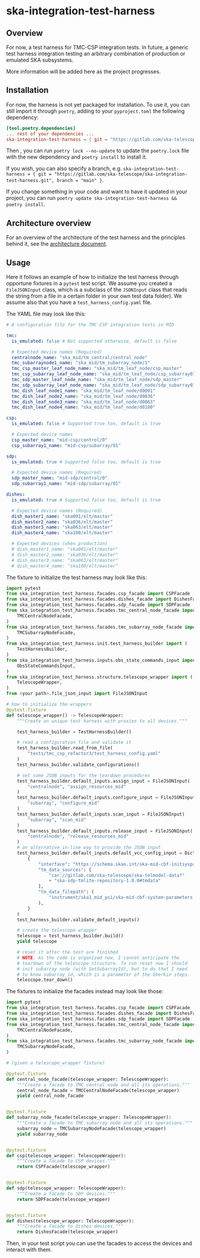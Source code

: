 # ska-integration-test-harness

## Overview

For now, a test harness for TMC-CSP integration tests. In future,
a generic test harness integration testing an arbitrary combination
of production or emulated SKA subsystems.

More information will be added here as the project progresses.


## Installation

For now, the harness is not yet packaged for installation. To use it,
you can still import it through `poetry`, adding to your `pyproject.toml`
the following dependency:

```toml
[tool.poetry.dependencies]
... rest of your dependencies ...
ska-integration-test-harness = { git = "https://gitlab.com/ska-telescope/ska-integration-test-harness.git" }
```

Then , you can run `poetry lock --no-update` to update the `poetry.lock` file with the new dependency and `poetry install` to install it.

If you wish, you can also specify a branch, e.g. `ska-integration-test-harness = { git = "https://gitlab.com/ska-telescope/ska-integration-test-harness.git", branch = "main" }`.

If you change something in your code and want to have it updated in your project, you can run `poetry update ska-integration-test-harness && poetry install`.


## Architecture overview

For an overview of the architecture of the test harness and the principles behind it, see the [architecture document](src/ska_integration_test_harness/README.md).


## Usage


Here it follows an example of how to initialize the test harness through
opportune fixtures in a `pytest` test script. We assume you created 
a ``FileJSONInput`` class, which is a subclass of the ``JSONInput`` class
that reads the string from a file in a certain folder in your own test data
folder). We assume also that you have a `test_harness_config.yaml` file.

The YAML file may look like this:

```yaml
# A configuration file for the TMC-CSP integration tests in MID

tmc:
  is_emulated: false # Not supported otherwise, default is false

  # Expected device names (Required)
  centralnode_name: "ska_mid/tm_central/central_node"
  tmc_subarraynode1_name: "ska_mid/tm_subarray_node/1"
  tmc_csp_master_leaf_node_name: "ska_mid/tm_leaf_node/csp_master"
  tmc_csp_subarray_leaf_node_name: "ska_mid/tm_leaf_node/csp_subarray01"
  tmc_sdp_master_leaf_node_name: "ska_mid/tm_leaf_node/sdp_master"
  tmc_sdp_subarray_leaf_node_name: "ska_mid/tm_leaf_node/sdp_subarray01"
  tmc_dish_leaf_node1_name: "ska_mid/tm_leaf_node/d0001"
  tmc_dish_leaf_node2_name: "ska_mid/tm_leaf_node/d0036"
  tmc_dish_leaf_node3_name: "ska_mid/tm_leaf_node/d0063"
  tmc_dish_leaf_node4_name: "ska_mid/tm_leaf_node/d0100"

csp:
  is_emulated: false # Supported true too, default is true

  # Expected device names
  csp_master_name: "mid-csp/control/0"
  csp_subarray1_name: "mid-csp/subarray/01"

sdp:
  is_emulated: true # Supported false too, default is true

  # Expected device names (Required)
  sdp_master_name: "mid-sdp/control/0"
  sdp_subarray1_name: "mid-sdp/subarray/01"

dishes:
  is_emulated: true # Supported false too, default is true

  # Expected device names (Required)
  dish_master1_name: "ska001/elt/master"
  dish_master2_name: "ska036/elt/master"
  dish_master3_name: "ska063/elt/master"
  dish_master4_name: "ska100/elt/master"

  # Expected devices (when production)
  # dish_master1_name: "ska001/elt/master"
  # dish_master2_name: "ska036/elt/master"
  # dish_master3_name: "ska063/elt/master"
  # dish_master4_name: "ska100/elt/master"

```

The fixture to initialize the test harness may look like this:

```python
import pytest
from ska_integration_test_harness.facades.csp_facade import CSPFacade
from ska_integration_test_harness.facades.dishes_facade import DishesFacade
from ska_integration_test_harness.facades.sdp_facade import SDPFacade
from ska_integration_test_harness.facades.tmc_central_node_facade import (
    TMCCentralNodeFacade,
)
from ska_integration_test_harness.facades.tmc_subarray_node_facade import (
    TMCSubarrayNodeFacade,
)
from ska_integration_test_harness.init.test_harness_builder import (
    TestHarnessBuilder,
)
from ska_integration_test_harness.inputs.obs_state_commands_input import (
    ObsStateCommandsInput,
)
from ska_integration_test_harness.structure.telescope_wrapper import (
    TelescopeWrapper,
)
from <your path>.file_json_input import FileJSONInput

# how to initialize the wrappers
@pytest.fixture
def telescope_wrapper() -> TelescopeWrapper:
    """Create an unique test harness with proxies to all devices."""

    test_harness_builder = TestHarnessBuilder()

    # read a configuration file and validate it
    test_harness_builder.read_from_file(
        "tests/tmc_csp_refactor3/test_harness_config.yaml"
    )
    test_harness_builder.validate_configurations()

    # set some JSON inputs for the teardown procedures
    test_harness_builder.default_inputs.assign_input = FileJSONInput(
        "centralnode", "assign_resources_mid"
    )
    test_harness_builder.default_inputs.configure_input = FileJSONInput(
        "subarray", "configure_mid"
    )
    test_harness_builder.default_inputs.scan_input = FileJSONInput(
        "subarray", "scan_mid"
    )
    test_harness_builder.default_inputs.release_input = FileJSONInput(
        "centralnode", "release_resources_mid"
    )
    # an alternative in-line way to provide the JSON input
    test_harness_builder.default_inputs.default_vcc_config_input = DictJSONInput(
        {
            "interface": "https://schema.skao.int/ska-mid-cbf-initsysparam/1.0",
            "tm_data_sources": [
                "car://gitlab.com/ska-telescope/ska-telmodel-data?"
                + "ska-sdp-tmlite-repository-1.0.0#tmdata"
            ],
            "tm_data_filepath": (
                "instrument/ska1_mid_psi/ska-mid-cbf-system-parameters.json",
            ),
        }
    )
    test_harness_builder.validate_default_inputs()

    # create the telescope wrapper
    telescope = test_harness_builder.build()
    yield telescope

    # reset it after the test are finished
    # NOTE: As the code is organized now, I cannot anticipate the
    # teardown of the telescope structure. To run reset now I should
    # init subarray node (with SetSubarrayId), but to do that I need
    # to know subarray_id, which is a parameter of the Gherkin steps.
    telescope.tear_down()

```

The fixtures to initialize the facades instead may look like those:

```python
import pytest
from ska_integration_test_harness.facades.csp_facade import CSPFacade
from ska_integration_test_harness.facades.dishes_facade import DishesFacade
from ska_integration_test_harness.facades.sdp_facade import SDPFacade
from ska_integration_test_harness.facades.tmc_central_node_facade import (
    TMCCentralNodeFacade,
)
from ska_integration_test_harness.facades.tmc_subarray_node_facade import (
    TMCSubarrayNodeFacade,
)

# (given a telescope_wrapper fixture)

@pytest.fixture
def central_node_facade(telescope_wrapper: TelescopeWrapper):
    """Create a facade to TMC central node and all its operations."""
    central_node_facade = TMCCentralNodeFacade(telescope_wrapper)
    yield central_node_facade


@pytest.fixture
def subarray_node_facade(telescope_wrapper: TelescopeWrapper):
    """Create a facade to TMC subarray node and all its operations."""
    subarray_node = TMCSubarrayNodeFacade(telescope_wrapper)
    yield subarray_node


@pytest.fixture
def csp(telescope_wrapper: TelescopeWrapper):
    """Create a facade to CSP devices."""
    return CSPFacade(telescope_wrapper)


@pytest.fixture
def sdp(telescope_wrapper: TelescopeWrapper):
    """Create a facade to SDP devices."""
    return SDPFacade(telescope_wrapper)


@pytest.fixture
def dishes(telescope_wrapper: TelescopeWrapper):
    """Create a facade to dishes devices."""
    return DishesFacade(telescope_wrapper)

```

Then, in your test script you can use the facades to access the devices
and interact with them. 

